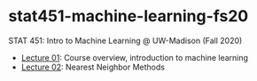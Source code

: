 # stat451-machine-learning-fs20

STAT 451: Intro to Machine Learning @ UW-Madison (Fall 2020)

- [Lecture 01](lecture01): Course overview, introduction to machine learning
- [Lecture 02](lecture02): Nearest Neighbor Methods
